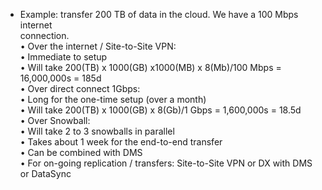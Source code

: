* Example: transfer 200 TB of data in the cloud. We have a 100 Mbps internet  
connection.  
• Over the internet / Site-to-Site VPN:  
		• Immediate to setup  
		• Will take 200(TB) x 1000(GB) x1000(MB) x 8(Mb)/100 Mbps = 16,000,000s = 185d  
• Over direct connect 1Gbps:  
		• Long for the one-time setup (over a month)  
		• Will take 200(TB) x 1000(GB) x 8(Gb)/1 Gbps = 1,600,000s = 18.5d  
• Over Snowball:  
		• Will take 2 to 3 snowballs in parallel  
		• Takes about 1 week for the end-to-end transfer  
		• Can be combined with DMS  
• For on-going replication / transfers: 
		Site-to-Site VPN 
		or DX with DMS 
		or DataSync
